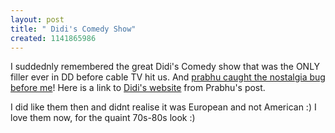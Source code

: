```yaml
--- 
layout: post
title: " Didi's Comedy Show"
created: 1141865986
---
```

I suddednly remembered the great Didi's Comedy show that was the ONLY filler ever in DD before cable TV hit us. And <a href="http://tringtring.blogspot.com/2005/10/good-old-dd-days.html">prabhu caught the nostalgia bug before me</a>! Here is a link to <a href="http://www.didipage.de/html/videos.html">Didi's website</a> from Prabhu's post. 

I did like them then and didnt realise it was European and not American :) I love them now, for the quaint 70s-80s look :)
